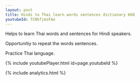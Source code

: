 ```yaml
---
layout: post
title: Hindi to Thai learn words sentences dictionary 668 
youtubeId: fCNhfjmzFAo
---
```

 
 
Helps to learn Thai words and sentences for Hindi speakers.

Opportunitiy to repeat the words sentences. 

Practice Thai language. 
 
{% include youtubePlayer.html id=page.youtubeId %}
 
 
{% include analytics.html %}